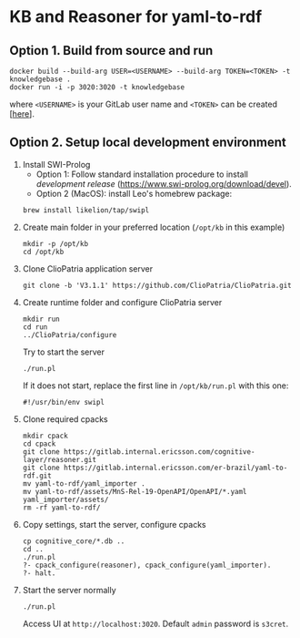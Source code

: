 # KB and Reasoner for yaml-to-rdf

## Option 1. Build from source and run

```
docker build --build-arg USER=<USERNAME> --build-arg TOKEN=<TOKEN> -t knowledgebase .
docker run -i -p 3020:3020 -t knowledgebase
```

where `<USERNAME>` is your GitLab user name and `<TOKEN>` can be created [[here](https://gitlab.internal.ericsson.com/-/profile/personal_access_tokens)].

## Option 2. Setup local development environment

1. Install SWI-Prolog
   * Option 1: Follow standard installation procedure to install _development release_ (https://www.swi-prolog.org/download/devel).
   * Option 2 (MacOS): install Leo's homebrew package:
   ```
   brew install likelion/tap/swipl
   ```
2. Create main folder in your preferred location (`/opt/kb` in this example)
   ```
   mkdir -p /opt/kb
   cd /opt/kb
   ```
3. Clone ClioPatria application server
   ```
   git clone -b 'V3.1.1' https://github.com/ClioPatria/ClioPatria.git
   ```
4. Create runtime folder and configure ClioPatria server
   ```
   mkdir run
   cd run
   ../ClioPatria/configure
   ```
   Try to start the server
   ```
   ./run.pl
   ```
   If it does not start, replace the first line in `/opt/kb/run.pl` with this one:
   ```
   #!/usr/bin/env swipl
   ```
5. Clone required cpacks
   ```
   mkdir cpack
   cd cpack
   git clone https://gitlab.internal.ericsson.com/cognitive-layer/reasoner.git
   git clone https://gitlab.internal.ericsson.com/er-brazil/yaml-to-rdf.git
   mv yaml-to-rdf/yaml_importer .
   mv yaml-to-rdf/assets/MnS-Rel-19-OpenAPI/OpenAPI/*.yaml yaml_importer/assets/
   rm -rf yaml-to-rdf/
   ```
6. Copy settings, start the server, configure cpacks
   ```
   cp cognitive_core/*.db ..
   cd ..
   ./run.pl
   ?- cpack_configure(reasoner), cpack_configure(yaml_importer).
   ?- halt.
   ```
7. Start the server normally
   ```
   ./run.pl
   ```
   Access UI at `http://localhost:3020`. Default `admin` password is `s3cret`.

